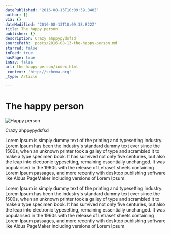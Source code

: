 ```yaml
---
datePublished: '2016-08-13T10:09:39.040Z'
author: []
via: {}
dateModified: '2016-08-13T10:09:38.822Z'
title: The happy person
publisher: {}
description: Crazy ahppypydsfsd
sourcePath: _posts/2016-08-13-the-happy-person.md
starred: false
inFeed: true
hasPage: true
inNav: false
url: the-happy-person/index.html
_context: 'http://schema.org'
_type: Article

---
```

# The happy person
![Happy person](https://the-grid-user-content.s3-us-west-2.amazonaws.com/8d09db1a-e1f7-4069-ab1b-f38a1d356f96.jpg)

Crazy ahppypydsfsd

Lorem Ipsum is simply dummy text of the printing and typesetting industry. Lorem Ipsum has been the industry's standard dummy text ever since the 1500s, when an unknown printer took a galley of type and scrambled it to make a type specimen book. It has survived not only five centuries, but also the leap into electronic typesetting, remaining essentially unchanged. It was popularised in the 1960s with the release of Letraset sheets containing Lorem Ipsum passages, and more recently with desktop publishing software like Aldus PageMaker including versions of Lorem Ipsum.

Lorem Ipsum is simply dummy text of the printing and typesetting industry. Lorem Ipsum has been the industry's standard dummy text ever since the 1500s, when an unknown printer took a galley of type and scrambled it to make a type specimen book. It has survived not only five centuries, but also the leap into electronic typesetting, remaining essentially unchanged. It was popularised in the 1960s with the release of Letraset sheets containing Lorem Ipsum passages, and more recently with desktop publishing software like Aldus PageMaker including versions of Lorem Ipsum.